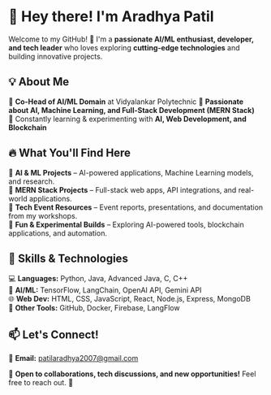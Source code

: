 # 👋 Hey there! I'm Aradhya Patil 

Welcome to my GitHub! 🚀 I'm a **passionate AI/ML enthusiast, developer, and tech leader** who loves exploring **cutting-edge technologies** and building innovative projects.  

## 💡 About Me  
🔹 **Co-Head of AI/ML Domain** at Vidyalankar Polytechnic
🔹 **Passionate about AI, Machine Learning, and Full-Stack Development (MERN Stack)**  
🔹 Constantly learning & experimenting with **AI, Web Development, and Blockchain**  

## 🔥 What You'll Find Here  
📌 **AI & ML Projects** – AI-powered applications, Machine Learning models, and research.  
📌 **MERN Stack Projects** – Full-stack web apps, API integrations, and real-world applications.  
📌 **Tech Event Resources** – Event reports, presentations, and documentation from my workshops.  
📌 **Fun & Experimental Builds** – Exploring AI-powered tools, blockchain applications, and automation.  

## 🚀 Skills & Technologies  
💻 **Languages:** Python, Java, Advanced Java, C, C++  
🧠 **AI/ML:** TensorFlow, LangChain, OpenAI API, Gemini API  
🌐 **Web Dev:** HTML, CSS, JavaScript, React, Node.js, Express, MongoDB  
📡 **Other Tools:** GitHub, Docker, Firebase, LangFlow  

## 📫 Let's Connect!  
📩 **Email:** patilaradhya2007@gmail.com  

📢 **Open to collaborations, tech discussions, and new opportunities!** Feel free to reach out. 🚀  
